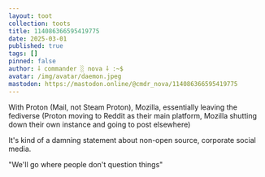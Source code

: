 ```yaml
---
layout: toot
collection: toots
title: 114086366595419775
date: 2025-03-01
published: true
tags: []
pinned: false
author: ⸸ commander ░ nova ⸸ :~$
avatar: /img/avatar/daemon.jpeg
mastodon: https://mastodon.online/@cmdr_nova/114086366595419775
---
```


With Proton (Mail, not Steam Proton), Mozilla, essentially leaving the fediverse (Proton moving to Reddit as their main platform, Mozilla shutting down their own instance and going to post elsewhere)

It's kind of a damning statement about non-open source, corporate social media.

"We'll go where people don't question things"
